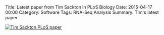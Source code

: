 Title: Latest paper from Tim Sackton in PLoS Biology
Date: 2015-04-17 00:00
Category: Software
Tags: RNA-Seq Analysis
Summary: Tim's latest paper

[![Tim Sackton PLoS paper]({filename}/images/tim-sackton-plos-paper.png)](http://journals.plos.org/plosbiology/article?id=10.1371/journal.pbio.1002112)

